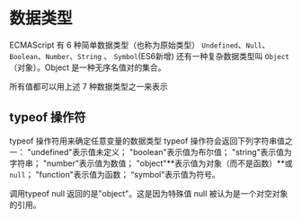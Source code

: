 # 数据类型
ECMAScript 有 6 种简单数据类型（也称为原始类型）
`Undefined`、`Null`、`Boolean`、`Number`、`String` 、 `Symbol`(ES6新增)
还有一种复杂数据类型叫 `Object`（对象）。Object 是一种无序名值对的集合。

所有值都可以用上述 7 种数据类型之一来表示

## typeof 操作符
typeof 操作符用来确定任意变量的数据类型
typeof 操作符会返回下列字符串值之一：
"undefined"表示值未定义；
"boolean"表示值为布尔值；
"string"表示值为字符串；
"number"表示值为数值；
"object"**表示值为对象（而不是函数）**或 `null`；
"function"表示值为函数；
“symbol"表示值为符号。

调用typeof null 返回的是"object"。这是因为特殊值 null 被认为是一个对空对象的引用。